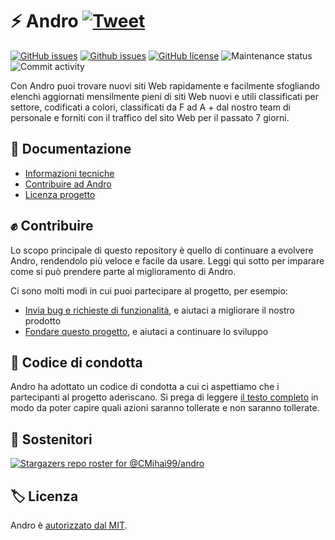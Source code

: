 # ⚡ Andro [![Tweet](https://img.shields.io/twitter/url/http/shields.io.svg?style=social)](https://twitter.com/intent/tweet?text=Find%20over%20100%20new%20and%20exciting%20websites%20at&url=http://cmihai99.github.io/andro&via=androteamfaq&hashtags=andro,webdevelopment,website,websitefinder,developers)

[![GitHub issues](https://img.shields.io/github/issues/CMihai99/andro?style=flat-square)](https://github.com/CMihai99/andro/issues)
[![Github issues](https://img.shields.io/github/issues-closed/CMihai99/andro?style=flat-square)](https://github.com/CMihai99/andro/issues?q=is%3Aissue+is%3Aclosed)
[![GitHub license](https://img.shields.io/github/license/CMihai99/andro?color=g&style=flat-square)](https://github.com/CMihai99/andro/blob/master/LICENSE)
![Maintenance status](https://img.shields.io/maintenance/yes/2021?style=flat-square)
![Commit activity](https://img.shields.io/github/commit-activity/w/CMihai99/andro?color=g&style=flat-square)


Con Andro puoi trovare nuovi siti Web rapidamente e facilmente sfogliando elenchi aggiornati mensilmente pieni di siti Web nuovi e utili classificati per settore, codificati a colori, classificati da F ad A + dal nostro team di personale e forniti con il traffico del sito Web per il passato 7 giorni.

## 📃 Documentazione

  - [Informazioni tecniche](https://github.com/CMihai99/andro/blob/main/README.md)
  - [Contribuire ad Andro](https://github.com/CMihai99/andro/blob/main/CONTRIBUTING.md)
  - [Licenza progetto](https://github.com/CMihai99/andro/blob/main/LICENSE)

## ✊ Contribuire

Lo scopo principale di questo repository è quello di continuare a evolvere Andro, rendendolo più veloce e facile da usare. Leggi qui sotto per imparare come si può prendere parte al miglioramento di Andro.

Ci sono molti modi in cui puoi partecipare al progetto, per esempio:

  - [Invia bug e richieste di funzionalità](https://github.com/CMihai99/andro/issues), e aiutaci a migliorare il nostro prodotto
  - [Fondare questo progetto](https://www.paypal.com/paypalme/Impulse884?locale.x=en_US), e aiutaci a continuare lo sviluppo

## 🙌 Codice di condotta

Andro ha adottato un codice di condotta a cui ci aspettiamo che i partecipanti al progetto aderiscano. Si prega di leggere [il testo completo](https://code.fb.com/codeofconduct) in modo da poter capire quali azioni saranno tollerate e non saranno tollerate.

## 👏 Sostenitori

[![Stargazers repo roster for @CMihai99/andro](https://reporoster.com/stars/CMihai99/andro)](https://github.com/CMihai99/andro/stargazers)

## 🏷 Licenza

Andro è [autorizzato dal MIT](LICENSE).
